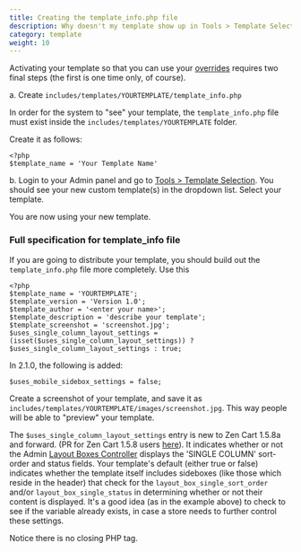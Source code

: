 ```yaml
---
title: Creating the template_info.php file
description: Why doesn't my template show up in Tools > Template Selection? 
category: template
weight: 10
---
```


Activating your template so that you can use your [overrides](/user/template/template_overrides/)
requires two final steps (the first is one time only, of course). 

a. Create `includes/templates/YOURTEMPLATE/template_info.php`

In order for the system to "see" your template, the `template_info.php`
file must exist inside the `includes/templates/YOURTEMPLATE` folder. 

Create it as follows: 

```
<?php 
$template_name = 'Your Template Name'
``` 

b. Login to your Admin panel and go to [Tools > Template Selection](/user/admin_pages/tools/template_selection/).  You should see your new custom template(s) in the dropdown list. Select your template.

You are now using your new template. 

### Full specification for template_info file 

If you are going to distribute your template, you should build out the
`template_info.php` file more completely.  Use this 

```
<?php  
$template_name = 'YOURTEMPLATE';  
$template_version = 'Version 1.0';  
$template_author = '<enter your name>';  
$template_description = 'describe your template'; 
$template_screenshot = 'screenshot.jpg';  
$uses_single_column_layout_settings = (isset($uses_single_column_layout_settings)) ? $uses_single_column_layout_settings : true;
```

In 2.1.0, the following is added: 

```
$uses_mobile_sidebox_settings = false;
```

Create a screenshot of your template, and save it as `includes/templates/YOURTEMPLATE/images/screenshot.jpg`.  This way people will be able to "preview" your template.  

The `$uses_single_column_layout_settings` entry is new to Zen Cart 1.5.8a and forward. (PR for Zen Cart 1.5.8 users [here](https://github.com/zencart/zencart/pull/5429)).  It indicates whether or not the Admin [Layout Boxes Controller](/user/admin_pages/tools/layout_boxes_controller/) displays the 'SINGLE COLUMN' sort-order and status fields. Your template's default (either true or false) indicates whether the template itself includes sideboxes (like those which reside in the header) that check for the `layout_box_single_sort_order` and/or `layout_box_single_status` in determining whether or not their content is displayed. It's a good idea (as in the example above) to check to see if the variable already exists, in case a store needs to further control these settings.

Notice there is no closing PHP tag.  

